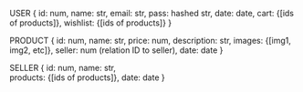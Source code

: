 USER
{
id: num,
name: str,
email: str,
pass: hashed str,
date: date,
cart: {[ids of products]},
wishlist: {[ids of products]}
}

PRODUCT
{
id: num,
name: str,
price: num,
description: str,
images: {[img1, img2, etc]},
seller: num (relation ID to seller),
date: date
}

SELLER
{
id: num,
name: str,  
products: {[ids of products]},
date: date
}

